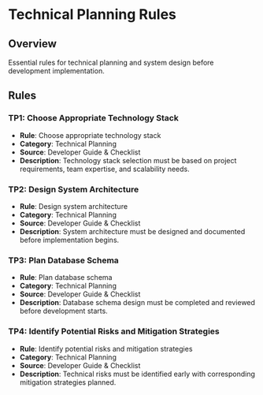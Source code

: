 # Technical Planning Rules

## Overview
Essential rules for technical planning and system design before development implementation.

## Rules

### TP1: Choose Appropriate Technology Stack
- **Rule**: Choose appropriate technology stack
- **Category**: Technical Planning
- **Source**: Developer Guide & Checklist
- **Description**: Technology stack selection must be based on project requirements, team expertise, and scalability needs.

### TP2: Design System Architecture
- **Rule**: Design system architecture
- **Category**: Technical Planning
- **Source**: Developer Guide & Checklist
- **Description**: System architecture must be designed and documented before implementation begins.

### TP3: Plan Database Schema
- **Rule**: Plan database schema
- **Category**: Technical Planning
- **Source**: Developer Guide & Checklist
- **Description**: Database schema design must be completed and reviewed before development starts.

### TP4: Identify Potential Risks and Mitigation Strategies
- **Rule**: Identify potential risks and mitigation strategies
- **Category**: Technical Planning
- **Source**: Developer Guide & Checklist
- **Description**: Technical risks must be identified early with corresponding mitigation strategies planned. 